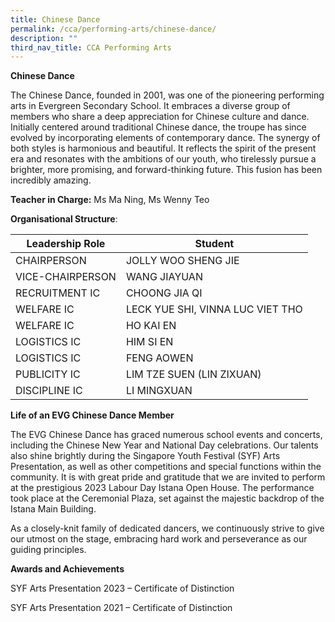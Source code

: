 ```yaml
---
title: Chinese Dance
permalink: /cca/performing-arts/chinese-dance/
description: ""
third_nav_title: CCA Performing Arts
---
```

**Chinese Dance**

The Chinese Dance, founded in 2001, was one of the pioneering performing arts in Evergreen Secondary School. It embraces a diverse group of members who share a deep appreciation for Chinese culture and dance. Initially centered around traditional Chinese dance, the troupe has since evolved by incorporating elements of contemporary dance. The synergy of both styles is harmonious and beautiful. It reflects the spirit of the present era and resonates with the ambitions of our youth, who tirelessly pursue a brighter, more promising, and forward-thinking future. This fusion has been incredibly amazing.

**Teacher in Charge:** Ms Ma Ning, Ms Wenny Teo

**Organisational Structure**:


 | Leadership Role | Student                                  |
|---------------------------------|-------------------------------------------------------|
| CHAIRPERSON | JOLLY WOO SHENG JIE                                           |
| VICE-CHAIRPERSON | WANG JIAYUAN                                          |
| RECRUITMENT IC | CHOONG JIA QI                                            |
| WELFARE IC          | LECK YUE SHI, VINNA LUC VIET THO                                    |
| WELFARE IC                | HO KAI EN                                     |
| LOGISTICS IC         | HIM SI EN                                   |
| LOGISTICS IC                           | FENG AOWEN                    |
| PUBLICITY IC                | LIM TZE SUEN (LIN ZIXUAN)                                    |
| DISCIPLINE IC                   | LI MINGXUAN                                 |

**Life of an EVG Chinese Dance Member**

The EVG Chinese Dance has graced numerous school events and concerts, including the Chinese New Year and National Day celebrations. Our talents also shine brightly during the Singapore Youth Festival (SYF) Arts Presentation, as well as other competitions and special functions within the community. It is with great pride and gratitude that we are invited to perform at the prestigious 2023 Labour Day Istana Open House. The performance took place at the Ceremonial Plaza, set against the majestic backdrop of the Istana Main Building.

As a closely-knit family of dedicated dancers, we continuously strive to give our utmost on the stage, embracing hard work and perseverance as our guiding principles.

**Awards and Achievements**

SYF Arts Presentation 2023 – Certificate of Distinction

SYF Arts Presentation 2021 – Certificate of Distinction